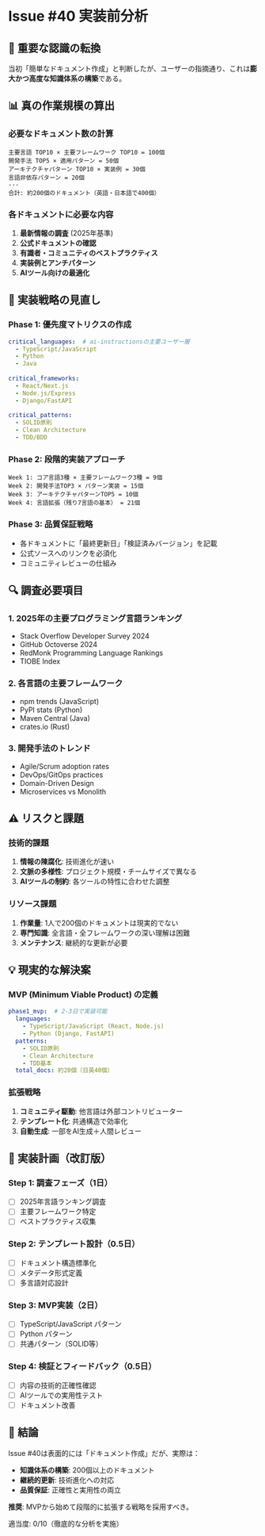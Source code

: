 # Issue #40 実装前分析

## 🔴 重要な認識の転換
当初「簡単なドキュメント作成」と判断したが、ユーザーの指摘通り、これは**膨大かつ高度な知識体系の構築**である。

## 📊 真の作業規模の算出

### 必要なドキュメント数の計算
```
主要言語 TOP10 × 主要フレームワーク TOP10 = 100個
開発手法 TOP5 × 適用パターン = 50個  
アーキテクチャパターン TOP10 × 実装例 = 30個
言語非依存パターン = 20個
---
合計: 約200個のドキュメント（英語・日本語で400個）
```

### 各ドキュメントに必要な内容
1. **最新情報の調査** (2025年基準)
2. **公式ドキュメントの確認**
3. **有識者・コミュニティのベストプラクティス**
4. **実装例とアンチパターン**
5. **AIツール向けの最適化**

## 🎯 実装戦略の見直し

### Phase 1: 優先度マトリクスの作成
```yaml
critical_languages:  # ai-instructionsの主要ユーザー層
  - TypeScript/JavaScript
  - Python
  - Java
  
critical_frameworks:
  - React/Next.js
  - Node.js/Express
  - Django/FastAPI
  
critical_patterns:
  - SOLID原則
  - Clean Architecture
  - TDD/BDD
```

### Phase 2: 段階的実装アプローチ
```
Week 1: コア言語3種 × 主要フレームワーク3種 = 9個
Week 2: 開発手法TOP3 × パターン実装 = 15個
Week 3: アーキテクチャパターンTOP5 = 10個
Week 4: 言語拡張（残り7言語の基本） = 21個
```

### Phase 3: 品質保証戦略
- 各ドキュメントに「最終更新日」「検証済みバージョン」を記載
- 公式ソースへのリンクを必須化
- コミュニティレビューの仕組み

## 🔍 調査必要項目

### 1. 2025年の主要プログラミング言語ランキング
- Stack Overflow Developer Survey 2024
- GitHub Octoverse 2024
- RedMonk Programming Language Rankings
- TIOBE Index

### 2. 各言語の主要フレームワーク
- npm trends (JavaScript)
- PyPI stats (Python)
- Maven Central (Java)
- crates.io (Rust)

### 3. 開発手法のトレンド
- Agile/Scrum adoption rates
- DevOps/GitOps practices
- Domain-Driven Design
- Microservices vs Monolith

## ⚠️ リスクと課題

### 技術的課題
1. **情報の陳腐化**: 技術進化が速い
2. **文脈の多様性**: プロジェクト規模・チームサイズで異なる
3. **AIツールの制約**: 各ツールの特性に合わせた調整

### リソース課題
1. **作業量**: 1人で200個のドキュメントは現実的でない
2. **専門知識**: 全言語・全フレームワークの深い理解は困難
3. **メンテナンス**: 継続的な更新が必要

## 💡 現実的な解決案

### MVP (Minimum Viable Product) の定義
```yaml
phase1_mvp:  # 2-3日で実装可能
  languages:
    - TypeScript/JavaScript (React, Node.js)
    - Python (Django, FastAPI)
  patterns:
    - SOLID原則
    - Clean Architecture
    - TDD基本
  total_docs: 約20個（日英40個）
```

### 拡張戦略
1. **コミュニティ駆動**: 他言語は外部コントリビューター
2. **テンプレート化**: 共通構造で効率化
3. **自動生成**: 一部をAI生成＋人間レビュー

## 📝 実装計画（改訂版）

### Step 1: 調査フェーズ（1日）
- [ ] 2025年言語ランキング調査
- [ ] 主要フレームワーク特定
- [ ] ベストプラクティス収集

### Step 2: テンプレート設計（0.5日）
- [ ] ドキュメント構造標準化
- [ ] メタデータ形式定義
- [ ] 多言語対応設計

### Step 3: MVP実装（2日）
- [ ] TypeScript/JavaScript パターン
- [ ] Python パターン
- [ ] 共通パターン（SOLID等）

### Step 4: 検証とフィードバック（0.5日）
- [ ] 内容の技術的正確性確認
- [ ] AIツールでの実用性テスト
- [ ] ドキュメント改善

## 🚨 結論

Issue #40は表面的には「ドキュメント作成」だが、実際は：
- **知識体系の構築**: 200個以上のドキュメント
- **継続的更新**: 技術進化への対応
- **品質保証**: 正確性と実用性の両立

**推奨**: MVPから始めて段階的に拡張する戦略を採用すべき。

適当度: 0/10（徹底的な分析を実施）